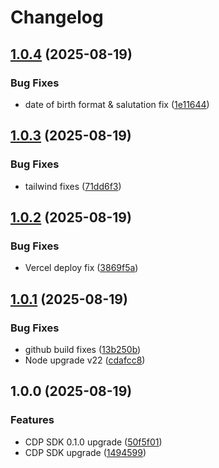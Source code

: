 # Changelog

## [1.0.4](https://github.com/HCL-CDP-TA/deutschebahn/compare/v1.0.3...v1.0.4) (2025-08-19)


### Bug Fixes

* date of birth format & salutation fix ([1e11644](https://github.com/HCL-CDP-TA/deutschebahn/commit/1e11644de047fb4f07cfdae1a640d68a3af16838))

## [1.0.3](https://github.com/HCL-CDP-TA/deutschebahn/compare/v1.0.2...v1.0.3) (2025-08-19)


### Bug Fixes

* tailwind fixes ([71dd6f3](https://github.com/HCL-CDP-TA/deutschebahn/commit/71dd6f3df6a96a6ce0e5e2e292f2569ac39bc428))

## [1.0.2](https://github.com/HCL-CDP-TA/deutschebahn/compare/v1.0.1...v1.0.2) (2025-08-19)


### Bug Fixes

* Vercel deploy fix ([3869f5a](https://github.com/HCL-CDP-TA/deutschebahn/commit/3869f5ad9196f4237e08632b6d9678d6cd2d0a1b))

## [1.0.1](https://github.com/HCL-CDP-TA/deutschebahn/compare/v1.0.0...v1.0.1) (2025-08-19)


### Bug Fixes

* github build fixes ([13b250b](https://github.com/HCL-CDP-TA/deutschebahn/commit/13b250b8777afce9dd2ce47decb32005844bcfa5))
* Node upgrade v22 ([cdafcc8](https://github.com/HCL-CDP-TA/deutschebahn/commit/cdafcc899bc52ae801ecb541097101d6dd4fb854))

## 1.0.0 (2025-08-19)


### Features

* CDP SDK 0.1.0 upgrade ([50f5f01](https://github.com/HCL-CDP-TA/deutschebahn/commit/50f5f019528a43bddaa1507ff84a2d1361ba7a0e))
* CDP SDK upgrade ([1494599](https://github.com/HCL-CDP-TA/deutschebahn/commit/14945990bec9ea471a4139ac7fafbeee12a69d3d))
